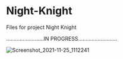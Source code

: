 # Night-Knight
Files for project Night Knight


.........................IN PROGRESS..........................


![Screenshot_2021-11-25_1112241](https://user-images.githubusercontent.com/80635912/143623117-b3995a1d-2ff2-42d3-a4d2-f7f5b8301a74.png)
